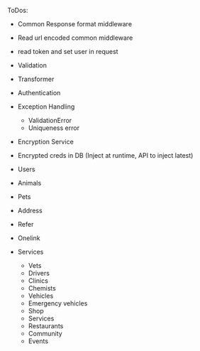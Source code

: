 ToDos:
- Common Response format middleware
- Read url encoded common middleware
- read token and set user in request
- Validation
- Transformer
- Authentication
- Exception Handling
    - ValidationError
    - Uniqueness error
- Encryption Service
- Encrypted creds in DB (Inject at runtime, API to inject latest)


- Users
- Animals
- Pets
- Address
- Refer
- Onelink
- Services
    - Vets
    - Drivers
    - Clinics
    - Chemists
    - Vehicles
    - Emergency vehicles
    - Shop
    - Services
    - Restaurants
    - Community
    - Events